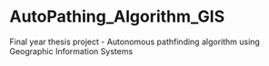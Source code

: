 # AutoPathing_Algorithm_GIS
Final year thesis project - Autonomous pathfinding algorithm using Geographic Information Systems

